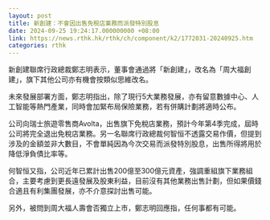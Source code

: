 ```yaml
---
layout: post
title: 新創建：不會因出售免稅店業務而派發特別股息
date: 2024-09-25 19:24:17.000000000 +08:00
link: https://news.rthk.hk/rthk/ch/component/k2/1772031-20240925.htm
categories: rthk
---
```


新創建聯席行政總裁鄭志明表示，董事會通過將「新創建」，改名為「周大福創建」，旗下其他公司亦有機會按類似思維改名。

未來發展部署方面，鄭志明指出，除了現行5大業務發展，亦有留意數據中心、人工智能等熱門產業，同時會加緊布局保險業務，若有併購計劃將適時公布。

公司向瑞士旅遊零售商Avolta，出售旗下免稅店業務，預計今年第4季完成，屆時公司將完全退出免稅店業務。另一名聯席行政總裁何智恒不透露交易作價，但提到涉及的金額並非大數目，不會單純因為今次交易而派發特別股息，出售所得將用於降低淨負債比率等。

何智恒又指，公司近年已累計出售200億至300億元資產，強調重組旗下業務組合，主要考慮到更長遠發展及股東利益，目前沒有其他業務出售計劃，但如果價錢合適且有利集團發展，亦不介意探討出售可能。

另外，被問到周大福人壽會否獨立上市，鄭志明回應指，任何事都有可能。
